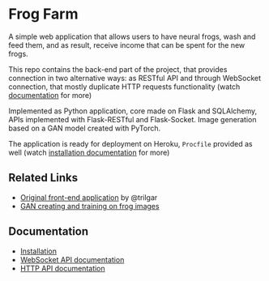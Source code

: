 # Frog Farm
A simple web application that allows users to have neural frogs, wash and feed them, and as result,
receive income that can be spent for the new frogs.

This repo contains the back-end part of the project, that provides connection in two alternative ways: as RESTful API and through WebSocket connection, that mostly duplicate HTTP requests functionality (watch [documentation](#documentation) for more)

Implemented as Python application, core made on Flask and SQLAlchemy, APIs implemented with Flask-RESTful and Flask-Socket.
Image generation based on a GAN model created with PyTorch.

The application is ready for deployment on Heroku, `Procfile` provided as well (watch [installation documentation](./docs/installation.md) for more)

## Related Links
- [Original front-end application](https://github.com/trilgar/jaba-front) by @trilgar
- [GAN creating and training on frog images](https://github.com/andrii0yerko/deep-learning-stuff#1-dcgan-with-pytorch)

## Documentation
- [Installation](./docs/installation.md)
- [WebSocket API documentation](./docs/websocket_api_docs.md)
- [HTTP API documentation](./docs/http_api_docs.md)